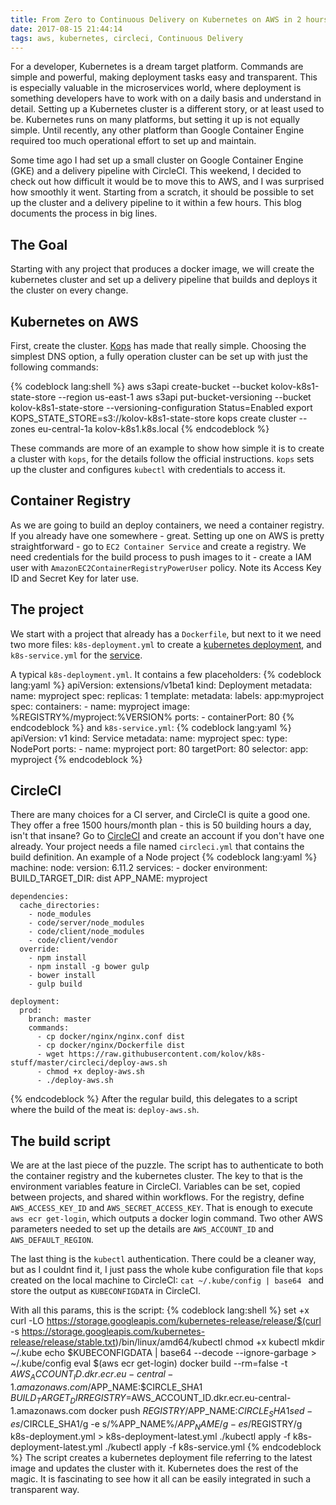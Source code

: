 ```yaml
---
title: From Zero to Continuous Delivery on Kubernetes on AWS in 2 hours
date: 2017-08-15 21:44:14
tags: aws, kubernetes, circleci, Continuous Delivery
---
```


For a developer, Kubernetes is a dream target platform. Commands are simple and powerful, making deployment tasks easy and transparent. This is especially valuable in the microservices world, where deployment is something developers have to work with on a daily basis and understand in detail.
Setting up a Kubernetes cluster is a different story, or at least used to be. Kubernetes runs on many platforms, but setting it up is not equally simple. Until recently, any other platform than Google Container Engine required too much operational effort to set up and maintain.

Some time ago I had set up a small cluster on Google Container Engine  (GKE) and a delivery pipeline with CircleCI.
This weekend, I decided to check out how difficult it would be to move this to AWS, and I was surprised how smoothly it went. Starting from a scratch, it should be possible to set up the cluster and a delivery pipeline to it within a few hours. This blog documents the process in big lines.

## The Goal

Starting with any project that produces a docker image, we will create the kubernetes cluster and set up a delivery pipeline that builds and deploys it the cluster on every change.

## Kubernetes on AWS
First, create the cluster. [Kops](https://github.com/kubernetes/kops) has made that really simple.
Choosing the simplest DNS option, a fully operation cluster can be set up with just
the following commands:

{% codeblock lang:shell %}
aws s3api create-bucket --bucket kolov-k8s1-state-store --region us-east-1
aws s3api put-bucket-versioning --bucket kolov-k8s1-state-store --versioning-configuration Status=Enabled
export KOPS_STATE_STORE=s3://kolov-k8s1-state-store
kops create cluster --zones eu-central-1a  kolov-k8s1.k8s.local
{% endcodeblock %}

These commands are more of an example to show how simple it is to create a cluster with `kops`, for the details
follow the official instructions. `kops` sets up the cluster and configures `kubectl` with credentials to access it.

## Container Registry
As we are going to build an deploy containers, we need a container registry. If you already have one somewhere -
great. Setting up one on AWS is pretty straightforward - go to `EC2 Container Service` and create a registry. We need credentials for the build process to push images to it - create a IAM user with `AmazonEC2ContainerRegistryPowerUser` policy. Note its Access Key ID and Secret Key for later use.

## The project

We start with a project that already has a `Dockerfile`, but next to it we need two more files: `k8s-deployment.yml` to create a [kubernetes deployment](https://kubernetes.io/docs/concepts/workloads/controllers/deployment/), and `k8s-service.yml` for the [service](https://kubernetes.io/docs/concepts/services-networking/service/).

A typical `k8s-deployment.yml`. It contains a few placeholders:
{% codeblock lang:yaml %}
    apiVersion: extensions/v1beta1
    kind: Deployment
    metadata:
      name: myproject
    spec:
      replicas: 1
      template:
        metadata:
          labels:
            app:myproject
        spec:
          containers:
          - name: myproject
            image: %REGISTRY%/myproject:%VERSION%
            ports:
            - containerPort: 80
{% endcodeblock %}
and `k8s-service.yml`:
{% codeblock lang:yaml %}
    apiVersion: v1
    kind: Service
    metadata:
      name: myproject
    spec:
      type: NodePort
      ports:
        - name: myproject
          port: 80
          targetPort: 80
      selector:
        app: myproject
{% endcodeblock %}
## CircleCI

There are  many choices for a CI server, and CircleCI is quite a good one.  They offer a free 1500 hours/month plan - this is 50 building hours a day, isn't that insane? Go to [CircleCI](https://circleci.com/) and create an account if you don't have one already. Your project needs a file named `circleci.yml` that contains the build definition. An example of a Node project
{% codeblock lang:yaml %}
    machine:
      node:
        version: 6.11.2
      services:
        - docker
      environment:
        BUILD_TARGET_DIR: dist
        APP_NAME: myproject

    dependencies:
      cache_directories:
        - node_modules
        - code/server/node_modules
        - code/client/node_modules
        - code/client/vendor
      override:
        - npm install
        - npm install -g bower gulp
        - bower install
        - gulp build

    deployment:
      prod:
        branch: master
        commands:
          - cp docker/nginx/nginx.conf dist
          - cp docker/nginx/Dockerfile dist
          - wget https://raw.githubusercontent.com/kolov/k8s-stuff/master/circleci/deploy-aws.sh
          - chmod +x deploy-aws.sh
          - ./deploy-aws.sh
{% endcodeblock %}
After the regular build, this delegates to a script where the build of the meat is: `deploy-aws.sh`.

## The build script

We are at the last piece of the puzzle. The script has to authenticate to both the container registry and the kubernetes cluster. The key to that is the environment variables feature in CircleCI. Variables can be set, copied between projects, and shared within workflows.
For the registry, define `AWS_ACCESS_KEY_ID` and `AWS_SECRET_ACCESS_KEY`. That is enough to execute `aws ecr get-login`, which outputs a docker login command. Two other AWS parameters needed to set up the details are `AWS_ACCOUNT_ID` and `AWS_DEFAULT_REGION`.

The last thing is the `kubectl` authentication. There could be a cleaner way, but as I couldnt find it, I just pass the whole kube configuration file that `kops` created on the local machine to CircleCI: `cat ~/.kube/config | base64 ` and store the output as `KUBECONFIGDATA` in CircleCI.

With all this params, this is the script:
{% codeblock lang:shell %}
		set +x
		curl -LO https://storage.googleapis.com/kubernetes-release/release/$(curl -s https://storage.googleapis.com/kubernetes-release/release/stable.txt)/bin/linux/amd64/kubectl
		chmod +x kubectl
		mkdir ~/.kube
		echo $KUBECONFIGDATA | base64 --decode --ignore-garbage > ~/.kube/config
		eval $(aws ecr get-login)
		docker build --rm=false -t $AWS_ACCOUNT_ID.dkr.ecr.eu-central-1.amazonaws.com/$APP_NAME:$CIRCLE_SHA1 $BUILD_TARGET_DIR
		REGISTRY=$AWS_ACCOUNT_ID.dkr.ecr.eu-central-1.amazonaws.com
		docker push $REGISTRY/$APP_NAME:$CIRCLE_SHA1
		sed -e s/%VERSION%/$CIRCLE_SHA1/g -e s/%APP_NAME%/$APP_NAME/g -e s/%REGISTRY%/$REGISTRY/g \
        k8s-deployment.yml > k8s-deployment-latest.yml
		./kubectl apply -f k8s-deployment-latest.yml
		./kubectl apply -f k8s-service.yml
{% endcodeblock %}
The script creates a kubernetes deployment file referring to the latest image and updates the cluster with it. Kubernetes does the rest of the magic. It is fascinating to see how it all can be easily integrated in such a transparent way.
